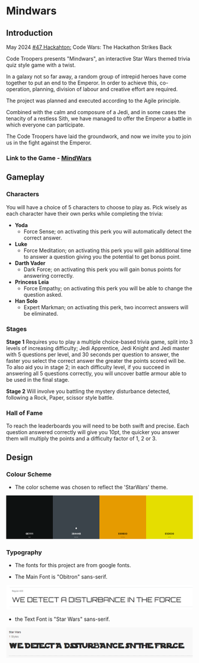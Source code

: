 # Mindwars

## Introduction

May 2024 [#47 Hackahton:]((https://hackathon.codeinstitute.net/hackathon/47/))
Code Wars: The Hackathon Strikes Back

Code Troopers presents "Mindwars", an interactive Star Wars themed trivia quiz style game with a twist.

In a galaxy not so far away, a random group of intrepid heroes have come together to put an end to the Emperor. In order to achieve this, co-operation, planning, division of labour and creative effort are required. 

The project was planned and executed according to the Agile principle. 

Combined with the calm and composure of a Jedi, and in some cases the tenacity of a restless Sith, we have managed to offer the Emperor a battle in which everyone can participate.

The Code Troopers have laid the groundwork, and now we invite you to join us in the fight against the Emperor.

### Link to the Game - [MindWars](https://star-wars-e347f35c852d.herokuapp.com/)

## Gameplay

### Characters

You will have a choice of 5 characters to choose to play as. Pick wisely as each character have their own perks while completing the trivia:

-   **Yoda**  
	- Force Sense; on activating this perk you will automatically detect the correct answer.
-   **Luke** 
	- Force Meditation; on activating this perk you will gain additional time to answer a question giving you the potential to get bonus point.
-   **Darth Vader**  
	- Dark Force; on activating this perk you will gain bonus points for answering correctly.
-   **Princess Leia**  
	- Force Empathy; on activating this perk you will be able to change the question asked.
-   **Han Solo**  
	- Expert Markman; on activating this perk, two incorrect answers will be eliminated.

### Stages

**Stage 1** 
Requires you to play a multiple choice-based trivia game, split into 3 levels of increasing difficulty; Jedi Apprentice, Jedi Knight and Jedi master with 5 questions per level, and 30 seconds per question to answer, the faster you select the correct answer the greater the points scored will be. To also aid you in stage 2; in each difficulty level, if you succeed in answering all 5 questions correctly, you will uncover battle armour able to be used in the final stage.

**Stage 2**
	Will involve you battling the mystery disturbance detected, following a Rock, Paper, scissor style battle.
	
### Hall of Fame
To reach the leaderboards you will need to be both swift and precise. Each question answered correctly will give you 10pt, the quicker you answer them will multiply the points and a difficulty factor of 1, 2 or 3.

## Design

  

### Colour Scheme

  

- The color scheme was chosen to reflect the 'StarWars' theme.

  

![colour palette](static/images/readme_img/color-palette.png)

  

### Typography

  

- The fonts for this project are from google fonts.

- The Main Font is "Obitron" sans-serif.

  

![Obitron](static/images/readme_img/orbitron.png)

  

- the Text Font is "Star Wars" sans-serif.

  

![Star Wars](static/images/readme_img/star-wars.png)

